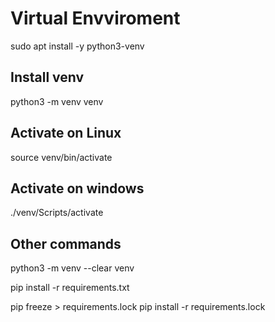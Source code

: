 # Virtual Envviroment

sudo apt install -y python3-venv

## Install venv

python3 -m venv venv

## Activate on Linux
source venv/bin/activate

## Activate on windows
./venv/Scripts/activate

## Other commands
python3 -m venv --clear venv

pip install -r requirements.txt

pip freeze > requirements.lock
pip install -r requirements.lock

